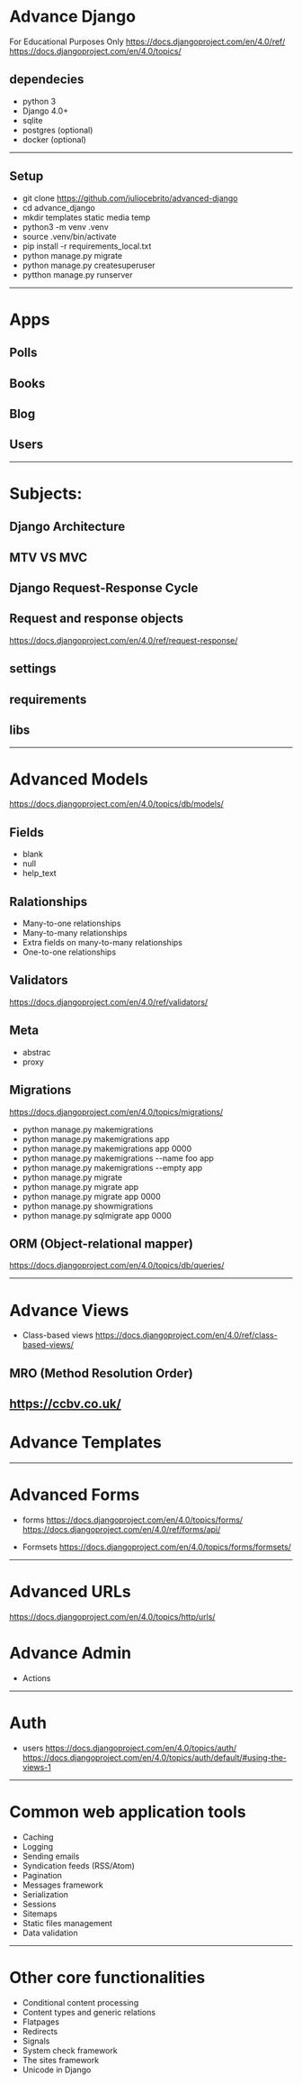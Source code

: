 # Advance Django
For Educational Purposes Only
https://docs.djangoproject.com/en/4.0/ref/
https://docs.djangoproject.com/en/4.0/topics/

## dependecies
* python 3
* Django 4.0+
* sqlite
* postgres (optional)
* docker (optional)

---

## Setup
* git clone https://github.com/juliocebrito/advanced-django
* cd advance_django
* mkdir templates static media temp
* python3 -m venv .venv
* source .venv/bin/activate
* pip install -r requirements_local.txt
* python manage.py migrate
* python manage.py createsuperuser
* pytthon manage.py runserver

---

# Apps
## Polls
## Books
## Blog
## Users

---

# Subjects:
## Django Architecture

## MTV VS MVC

## Django Request-Response Cycle 

## Request and response objects
https://docs.djangoproject.com/en/4.0/ref/request-response/

## settings

## requirements

## libs

---

# Advanced Models
https://docs.djangoproject.com/en/4.0/topics/db/models/

## Fields
* blank
* null
* help_text

## Ralationships
* Many-to-one relationships
* Many-to-many relationships
* Extra fields on many-to-many relationships
* One-to-one relationships

## Validators
https://docs.djangoproject.com/en/4.0/ref/validators/

## Meta
* abstrac
* proxy

## Migrations
https://docs.djangoproject.com/en/4.0/topics/migrations/

* python manage.py makemigrations
* python manage.py makemigrations app
* python manage.py makemigrations app 0000
* python manage.py makemigrations --name foo app
* python manage.py makemigrations --empty app
* python manage.py migrate
* python manage.py migrate app
* python manage.py migrate app 0000
* python manage.py showmigrations
* python manage.py sqlmigrate app 0000

## ORM (Object-relational mapper)
https://docs.djangoproject.com/en/4.0/topics/db/queries/

---

# Advance Views
* Class-based views
https://docs.djangoproject.com/en/4.0/ref/class-based-views/

## MRO (Method Resolution Order)
https://ccbv.co.uk/
---

# Advance Templates

---

# Advanced Forms
* forms
https://docs.djangoproject.com/en/4.0/topics/forms/
https://docs.djangoproject.com/en/4.0/ref/forms/api/

* Formsets
https://docs.djangoproject.com/en/4.0/topics/forms/formsets/

---

# Advanced URLs
https://docs.djangoproject.com/en/4.0/topics/http/urls/

# Advance Admin
* Actions

---

# Auth
* users
https://docs.djangoproject.com/en/4.0/topics/auth/
https://docs.djangoproject.com/en/4.0/topics/auth/default/#using-the-views-1

---

# Common web application tools
* Caching
* Logging
* Sending emails
* Syndication feeds (RSS/Atom)
* Pagination
* Messages framework
* Serialization
* Sessions
* Sitemaps
* Static files management
* Data validation

---

# Other core functionalities
* Conditional content processing
* Content types and generic relations
* Flatpages
* Redirects
* Signals
* System check framework
* The sites framework
* Unicode in Django